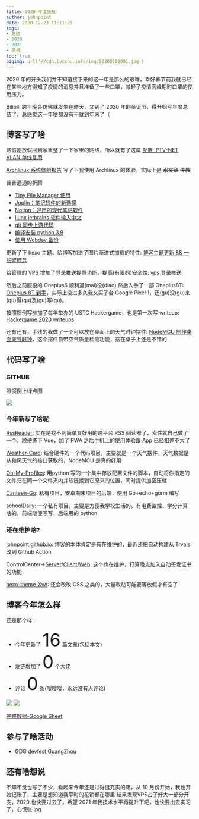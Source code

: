 ```yaml
---
title: 2020 年度简报
author: johnpoint
date: 2020-12-23 11:11:29
tags:
- 总结
- 2020
- 2021
- 简报
toc: true
bigimg: url('//cdn.lvcshu.info/img/20200502001.jpg')
---
```


2020 年的开头我们并不知道接下来的这一年是那么的艰难，幸好春节前我就已经在某些地方得知了疫情的消息并且准备了一些口罩，减轻了疫情高峰期时口罩的使用压力。

Bilibili 跨年晚会仿佛就发生在昨天，又到了 2020 年的圣诞节，得开始写年度总结了，总感觉这一年啥都没有干就到年末了（

<!--more-->

## 博客写了啥

寒假刚放假回到家重整了一下家里的网络，所以就有了这篇 [配置 IPTV-NET VLAN 单线复用](https://blog.lvcshu.com/2020/01/09/配置-IPTV-NET-VLAN-单线复用/)

[Archlinux 系统体验报告](https://blog.lvcshu.com/2020/01/13/Arch-系统体验报告/) 写了下我使用 Archlinux 的体验，实际上是 ~~水文章~~ ~~传教~~

普普通通的折腾
- [Tiny File Manager 使用](https://blog.lvcshu.com/2020/02/14/Tiny-File-Manager-使用/)
- [Joplin：笔记软件的新选择](https://blog.lvcshu.com/2020/02/22/Joplin笔记软件的新选择/)
- [Notion：好用的现代笔记软件](https://blog.lvcshu.com/2020/03/23/Notion:好用的现代笔记软件/)
- [liunx jetbrains 软件输入中文](https://blog.lvcshu.com/2020/06/13/liunx-jetbrains-软件输入中文/)
- [git 同步上游代码](https://blog.lvcshu.com/2020/05/31/git-同步上游代码/)
- [编译安装 python 3.9](https://blog.lvcshu.com/2020/10/09/upgrade-to-python-3.9/)
- [使用 Webdav 备份](https://blog.lvcshu.com/2020/11/07/webdav-backup/)

更新了下 hexo 主题、给博客加进了图片渐进式加载的特性: [博客主题更新 && 一些碎碎念](https://blog.lvcshu.com/2020/04/19/博客主题更新以及一些碎碎念/)

给管理的 VPS 增加了登录推送提醒功能，提高(有限的)安全性: [vps 登录推送](https://blog.lvcshu.com/2020/09/13/vps-登录推送/)

然后之前服役的 Oneplus6 顺利退(mai)役(diao) 然后入手了一部 Oneplus8T: [Oneplus 8T 到手](https://blog.lvcshu.com/2020/10/21/Oneplus-8T/)，实际上没过多久我又买了台 Google Pixel 1，还(gu)没(gu)来(gu)得(gu)及(gu)写(gu)。

按照惯例写参加了每年举办的 USTC Hackergame，也是第一次写 writeup: [Hackergame 2020 writeups](https://blog.lvcshu.com/2020/11/04/2020-Hackergame-writeups/)

还有还有，手残的我做了一个可以放在桌面上的天气时钟摆件: [NodeMCU 制作桌面天气时钟](https://blog.lvcshu.com/2020/12/02/ESP8266-weather-card/)，这个摆件自带空气质量检测功能，摆在桌子上还是不错的

## 代码写了啥

### GITHUB

照惯例上绿点图

![](https://cdn.lvcshu.info/img/20201223001.jpg)

### 今年新写了啥呢

[RssReader](https://github.com/johnpoint/RssReader): 实在是找不到简单又好用的跨平台 RSS 阅读器了，索性就自己做了一个，顺便练下 Vue，加了 PWA 之后手机上的使用体验跟 App 已经相差不大了

[Weather-Card](https://github.com/johnpoint/Weather-Card): 结合硬件的一个代码项目，主要就是一个天气摆件，天气数据是从和风天气的接口获取的，NodeMCU 是真的好用

[Oh-My-Profiles](https://github.com/johnpoint/Oh-My-Profiles): 用python 写的一个集中存放配置文件的脚本，自动将你指定的文件归在同一个文件夹内并软链接到它原来的位置，同时提供加密压缩

[Canteen-Go](https://github.com/johnpoint/Canteen-Go): 私有项目，安卓期末项目的后端，使用 Go+echo+gorm 编写

schoolDaily: 一个私有项目，主要是方便我学校生活的，有电费监控、学分计算啥的，前端随便写写，后端用的 python

### 还在维护啥?

[johnpoint.github.io](https://github.com/johnpoint/johnpoint.github.io): 博客的本体肯定是有在维护的，最近还把自动构建从 Trvais 改到 Github Action

ControlCenter->[Server](https://github.com/johnpoint/ControlCenter-Server)/[Client](https://github.com/johnpoint/ControlCenter-Client)/[Web](https://github.com/johnpoint/ControlCenter-Web): 这个也在维护，打算晚点加入自动签发证书的功能

[hexo-theme-XvA](https://github.com/johnpoint/hexo-theme-XvA): 还会改改 CSS 之类的，大量改动可能要等放假才有空了

## 博客今年怎么样

还是那个样...

- 今年更新了 <font size="10">16</font> 篇文章(包括本文)
- 友链增加了 <font size="10">0</font> 个大佬
- 评论 <font size="10">0</font> 条(嘤嘤嘤，永远没有人评论)

![](https://cdn.lvcshu.info/img/20201223002.jpg)
![](https://cdn.lvcshu.info/img/20201223003.jpg)

[完整数据-Google Sheet](https://docs.google.com/spreadsheets/d/19IMNXASqGDHkfLxmhIEK4RFJVod4JV039Q_2oN2myRs/edit?usp=sharing)

## 参与了啥活动

- GDG devfest GuangZhou

## 还有啥想说

不知不觉也写了不少，看起来今年还是过得挺充实的嘛，从 10 月份开始，我也开始记账了，主要是想知道我平时的花销都在哪里 ~~结果发现VPS占了好大一部分开支~~，2020 也快要过去了，希望 2021 年我技术水平再提升下吧，也快要出去实习了，心慌张.jpg